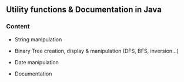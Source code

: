 ## Utility functions & Documentation in Java

### Content

- String manipulation
- Binary Tree creation, display & manipulation (DFS, BFS, inversion...)
- Date manipulation


- Documentation